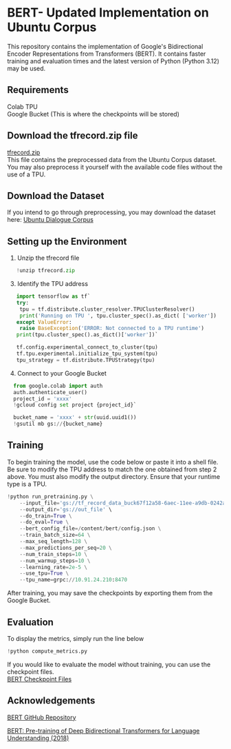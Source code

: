 
# BERT- Updated Implementation on Ubuntu Corpus
This repository contains the implementation of Google's Bidirectional Encoder Representations from Transformers (BERT). It contains faster training and evaluation times and the latest version of Python (Python 3.12) may be used. 

## Requirements
Colab TPU \
Google Bucket (This is where the checkpoints will be stored)

## Download the tfrecord.zip file
[tfrecord.zip](https://drive.google.com/file/d/15PlJFy4BbGag4QACZ1-gGRcEe6SLveb8/view?usp=sharing) \
This file contains the preprocessed data from the Ubuntu Corpus dataset. You may also preprocess it yourself with the available code files without the use of a TPU.

## Download the Dataset
If you intend to go through preprocessing, you may download the dataset here: [Ubuntu Dialogue Corpus](https://drive.google.com/drive/folders/1cm1v3njWPxG5-XhEUpGH25TMncaPR7OM?usp=drive_link)

## Setting up the Environment 
1. Unzip the tfrecord file 
```python
   !unzip tfrecord.zip
```
3. Identify the TPU address 
```python
   import tensorflow as tf`
   try:
	tpu = tf.distribute.cluster_resolver.TPUClusterResolver()  
	print('Running on TPU ', tpu.cluster_spec().as_dict( ['worker'])
   except ValueError:
	raise BaseException('ERROR: Not connected to a TPU runtime')
   print(tpu.cluster_spec().as_dict()['worker'])`

   tf.config.experimental_connect_to_cluster(tpu)
   tf.tpu.experimental.initialize_tpu_system(tpu)
   tpu_strategy = tf.distribute.TPUStrategy(tpu)
```

4. Connect to your Google Bucket 
```python
  from google.colab import auth
  auth.authenticate_user()
  project_id = 'xxxx'
  !gcloud config set project {project_id}`

  bucket_name = 'xxxx' + str(uuid.uuid1())
  !gsutil mb gs://{bucket_name}
```

## Training
To begin training the model, use the code below or paste it into a shell file. Be sure to modify the TPU address to match the one obtained from step 2 above. You must also modify the output directory. Ensure that your runtime type is a TPU. 
```python
!python run_pretraining.py \
    --input_file='gs://tf_record_data_buck67f12a58-6aec-11ee-a9db-0242ac1c000c/tf_train.tfrecord' \
    --output_dir='gs://out_file' \
    --do_train=True \
    --do_eval=True \
    --bert_config_file=/content/bert/config.json \
    --train_batch_size=64 \
    --max_seq_length=128 \
    --max_predictions_per_seq=20 \
    --num_train_steps=10 \
    --num_warmup_steps=10 \
    --learning_rate=2e-5 \
    --use_tpu=True \
    --tpu_name=grpc://10.91.24.210:8470
```
After training, you may save the checkpoints by exporting them from the Google Bucket. 

## Evaluation

To display the metrics, simply run the line below 
```python
!python compute_metrics.py
```
If you would like to evaluate the model without training, you can use the checkpoint files. \
[BERT Checkpoint Files](https://drive.google.com/drive/folders/1dFXT3euv_4Rmm3QPSDSgyUsTtbiLjuV9?usp=sharing)
## Acknowledgements
[BERT GitHub Repository](https://github.com/google-research/bert)

[BERT: Pre-training of Deep Bidirectional Transformers for Language Understanding (2018)](https://arxiv.org/abs/1810.04805)

